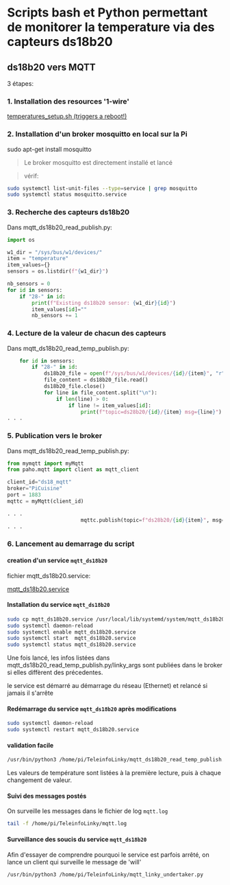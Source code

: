 # Scripts bash et Python permettant de monitorer la temperature via des capteurs ds18b20

## ds18b20 vers MQTT

3 étapes:

### 1. Installation des resources '1-wire'

[temperatures_setup.sh (triggers a reboot!)](temperatures_setup.sh)

### 2. Installation d'un broker mosquitto en local sur la Pi

sudo apt-get install mosquitto

> Le broker mosquitto est directement installé et lancé

> vérif:

```bash
sudo systemctl list-unit-files --type=service | grep mosquitto
sudo systemctl status mosquitto.service
```

### 3. Recherche des capteurs ds18b20

Dans mqtt_ds18b20_read_publish.py:

```python
import os

w1_dir = "/sys/bus/w1/devices/"
item = "temperature"
item_values={}
sensors = os.listdir(f"{w1_dir}")

nb_sensors = 0
for id in sensors:
    if "28-" in id:
        print(f"Existing ds18b20 sensor: {w1_dir}{id}")
        item_values[id]=""
        nb_sensors += 1

```

### 4. Lecture de la valeur de chacun des capteurs

Dans mqtt_ds18b20_read_temp_publish.py:

```python
    for id in sensors:
        if "28-" in id:
            ds18b20_file = open(f"/sys/bus/w1/devices/{id}/{item}", "r")
            file_content = ds18b20_file.read()
            ds18b20_file.close()
            for line in file_content.split("\n"):
                if len(line) > 0:
                    if line != item_values[id]:
                        print(f"topic=ds28b20/{id}/{item} msg={line}")
. . .
```

### 5. Publication vers le broker

Dans mqtt_ds18b20_read_temp_publish.py:

```python
from mymqtt import myMqtt
from paho.mqtt import client as mqtt_client

client_id="ds18_mqtt"
broker="PiCuisine"
port = 1883
mqttc = myMqtt(client_id)

. . . 
                        mqttc.publish(topic=f"ds28b20/{id}{item}", msg=line, retain=True)
. . .
```

### 6. Lancement au demarrage du script

#### creation d'un service `mqtt_ds18b20`

fichier mqtt_ds18b20.service:

[mqtt_ds18b20.service](mqtt_ds18b20.service)

#### Installation du service `mqtt_ds18b20`

```bash
sudo cp mqtt_ds18b20.service /usr/local/lib/systemd/system/mqtt_ds18b20.service
sudo systemctl daemon-reload
sudo systemctl enable mqtt_ds18b20.service
sudo systemctl start  mqtt_ds18b20.service
sudo systemctl status mqtt_ds18b20.service
```

Une fois lancé, les infos listées dans mqtt_ds18b20_read_temp_publish.py/linky_args sont publiées dans le broker
si elles diffèrent des précedentes.

le service est démarré au démarrage du réseau (Ethernet) et relancé si jamais il s'arrête

#### Redémarrage du service `mqtt_ds18b20` après modifications

```bash
sudo systemctl daemon-reload
sudo systemctl restart mqtt_ds18b20.service
```

#### validation facile

```bash
/usr/bin/python3 /home/pi/TeleinfoLinky/mqtt_ds18b20_read_temp_publish.py
```

Les valeurs de température sont listées à la première lecture, puis à chaque changement de valeur.

#### Suivi des messages postés

On surveille les messages dans le fichier de log `mqtt.log`

```bash
tail -f /home/pi/TeleinfoLinky/mqtt.log
```

#### Surveillance des soucis du service `mqtt_ds18b20`

Afin d'essayer de comprendre pourquoi le service est parfois arrêté, on lance un client qui surveille le message de 'will'

```bash
/usr/bin/python3 /home/pi/TeleinfoLinky/mqtt_linky_undertaker.py
```

